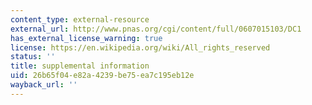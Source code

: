 ```yaml
---
content_type: external-resource
external_url: http://www.pnas.org/cgi/content/full/0607015103/DC1
has_external_license_warning: true
license: https://en.wikipedia.org/wiki/All_rights_reserved
status: ''
title: supplemental information
uid: 26b65f04-e82a-4239-be75-ea7c195eb12e
wayback_url: ''
---
```

